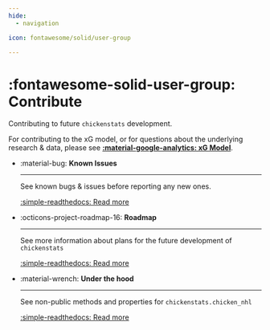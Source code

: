 ```yaml
---
hide:
  - navigation

icon: fontawesome/solid/user-group

---
```


# :fontawesome-solid-user-group: **Contribute**

Contributing to future `chickenstats` development. 

For contributing to the xG model, or for questions about the underlying research & data,
please see **[:material-google-analytics: xG Model](../xg_model/xg_model.md)**.

<div class="grid cards" markdown>

-   :material-bug: **Known Issues**

    ---

    See known bugs & issues before reporting any new ones.

    [:simple-readthedocs: Read more](known_issues.md)

-   :octicons-project-roadmap-16: **Roadmap**

    ---

    See more information about plans for the future development of `chickenstats`

    [:simple-readthedocs: Read more](roadmap.md)

-   :material-wrench: **Under the hood**

    ---

    See non-public methods and properties for `chickenstats.chicken_nhl`

    [:simple-readthedocs: Read more](non_public.md)

</div>

